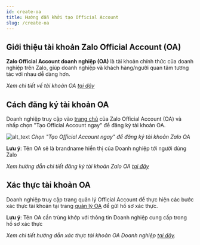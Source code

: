 ```yaml
---
id: create-oa
title: Hướng dẫn khởi tạo Official Account
slug: /create-oa
---
```


## Giới thiệu tài khoản Zalo Official Account (OA)

**Zalo Official Account doanh nghiệp (OA)** là tài khoản chính thức của
doanh nghiệp trên Zalo, giúp doanh nghiệp và khách hàng/người quan tâm
tương tác với nhau dễ dàng hơn.

_Xem chi tiết về tài khoản OA <ins> [tại
đây](https://zalo.cloud/blog/zalo-oa-xac-thuc-la-gi-huong-dan-lien-ket-zalo-oa-vao-tai-khoan-zca-/kguqjeadm9y4bnaya) </ins>_

## Cách đăng ký tài khoản OA

Doanh nghiệp truy cập vào <ins>[trang
chủ](https://oa.zalo.me/home)</ins> của Zalo Official Account
(OA) và nhấp chọn "Tạo Official Account ngay" để đăng ký tài khoản OA.

![alt_text](https://stc-oa.zdn.vn/uploads/2023/06/13/9219b9132a0f8ab727205ac2f4238ab1.PNG "image create OA")
_Chọn "Tạo Official Account ngay" để đăng ký tài khoản Zalo OA_

**Lưu ý**: Tên OA sẽ là brandname hiển thị của Doanh nghiệp tới người
dùng Zalo

_Xem hướng dẫn chi tiết đăng ký tài khoản Zalo OA <ins> [tại
đây](https://oa.zalo.me/home/resources/guides/huong-dan-dang-ky-tai-khoan-zalo-official-account-doanh-nghiep_61)</ins>_

## Xác thực tài khoản OA

Doanh nghiệp truy cập trang quản lý Official Account để thực hiện các
bước xác thực tài khoản tại trang <ins> [quản lý
OA](https://oa.zalo.me/manage/oa)</ins> để gửi hồ sơ xác thực.

**Lưu ý**: Tên OA cần trùng khớp với thông tin Doanh nghiệp cung cấp
trong hồ sơ xác thực

_Xem chi tiết hướng dẫn xác thực tài khoản OA Doanh nghiệp <ins> [tại
đây](https://oa.zalo.me/home/resources/guides/huong-dan-xac-thuc-tai-khoan-official-account-doanh-nghiep_70)</ins>._
